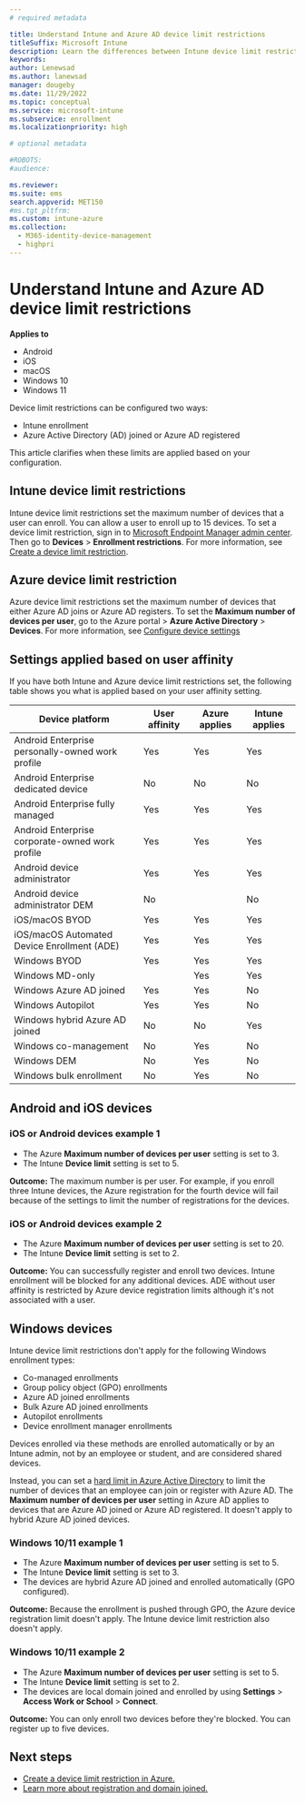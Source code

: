 ```yaml
---
# required metadata

title: Understand Intune and Azure AD device limit restrictions
titleSuffix: Microsoft Intune
description: Learn the differences between Intune device limit restrictions and Azure AD's delimit restrictions. 
keywords:
author: Lenewsad
ms.author: lanewsad
manager: dougeby
ms.date: 11/29/2022
ms.topic: conceptual
ms.service: microsoft-intune
ms.subservice: enrollment
ms.localizationpriority: high

# optional metadata

#ROBOTS:
#audience:

ms.reviewer: 
ms.suite: ems
search.appverid: MET150
#ms.tgt_pltfrm:
ms.custom: intune-azure
ms.collection:
  - M365-identity-device-management
  - highpri
---
```


# Understand Intune and Azure AD device limit restrictions  

**Applies to**
- Android
- iOS
- macOS
- Windows 10
- Windows 11

Device limit restrictions can be configured two ways:
- Intune enrollment
- Azure Active Directory (AD) joined or Azure AD registered

This article clarifies when these limits are applied based on your configuration.

## Intune device limit restrictions

Intune device limit restrictions set the maximum number of devices that a user can enroll. You can allow a user to enroll up to 15 devices. To set a device limit restriction, sign in to [Microsoft Endpoint Manager admin center](https://go.microsoft.com/fwlink/?linkid=2109431). Then go to **Devices** > **Enrollment restrictions**. For more information, see [Create a device limit restriction](create-device-limit-restrictions.md).  

## Azure device limit restriction

Azure device limit restrictions set the maximum number of devices that either Azure AD joins or Azure AD registers. To set the **Maximum number of devices per user**, go to the Azure portal > **Azure Active Directory** > **Devices**. For more information, see [Configure device settings](/azure/active-directory/devices/device-management-azure-portal)

## Settings applied based on user affinity

If you have both Intune and Azure device limit restrictions set, the following table shows you what is applied based on your user affinity setting.

| Device platform | User affinity | Azure applies | Intune applies |  
| ----- | ----- | ----- | ----- |
| Android Enterprise personally-owned work profile | Yes | Yes | Yes|  
| Android Enterprise dedicated device | No | No | No |  
| Android Enterprise fully managed | Yes | Yes | Yes |  
| Android Enterprise corporate-owned work profile | Yes | Yes | Yes |  
| Android device administrator | Yes | Yes | Yes |  
| Android device administrator DEM | No | | No | 
| iOS/macOS BYOD | Yes | Yes | Yes |  
| iOS/macOS Automated Device Enrollment (ADE) | Yes | Yes | Yes |  
| Windows BYOD | Yes | Yes | Yes |  
| Windows MD-only | | Yes | Yes |  
| Windows Azure AD joined| Yes | Yes | No |  
| Windows Autopilot | Yes | Yes | No |  
| Windows hybrid Azure AD joined | No | No | Yes |  
| Windows co-management | No | Yes | No |  
| Windows DEM | No | Yes | No |  
| Windows bulk enrollment | No | Yes | No |  


## Android and iOS devices

### iOS or Android devices example 1

- The Azure **Maximum number of devices per user** setting is set to 3.
- The Intune **Device limit** setting is set to 5.
 
**Outcome:** The maximum number is per user. For example, if you enroll three Intune devices, the Azure registration for the fourth device will fail because of the settings to limit the number of registrations for the devices.

### iOS or Android devices example 2

- The Azure **Maximum number of devices per user** setting is set to 20.
- The Intune **Device limit** setting is set to 2.

**Outcome:** You can successfully register and enroll two devices. Intune enrollment will be blocked for any additional devices. ADE without user affinity is restricted by Azure device registration limits although it's not associated with a user.

## Windows devices  

Intune device limit restrictions don't apply for the following Windows enrollment types:
- Co-managed enrollments
- Group policy object (GPO) enrollments
- Azure AD joined enrollments
- Bulk Azure AD joined enrollments
- Autopilot enrollments
- Device enrollment manager enrollments

Devices enrolled via these methods are enrolled automatically or by an Intune admin, not by an employee or student, and are considered shared devices.  

Instead, you can set a [hard limit in Azure Active Directory](device-limit-intune-azure.md#azure-device-limit-restriction) to limit the number of devices that an employee can join or register with Azure AD. The **Maximum number of devices per user** setting in Azure AD applies to devices that are Azure AD joined or Azure AD registered. It doesn't apply to hybrid Azure AD joined devices.  

### Windows 10/11 example 1

- The Azure **Maximum number of devices per user** setting is set to 5.
- The Intune **Device limit** setting is set to 3.
- The devices are hybrid Azure AD joined and enrolled automatically (GPO configured).

**Outcome:** Because the enrollment is pushed through GPO, the Azure device registration limit doesn't apply.  The Intune device limit restriction also doesn't apply.

### Windows 10/11 example 2  

- The Azure **Maximum number of devices per user** setting is set to 5.
- The Intune **Device limit** setting is set to 2.
- The devices are local domain joined and enrolled by using **Settings** > **Access Work or School** > **Connect**.

**Outcome:** You can only enroll two devices before they're blocked. You can register up to five devices.


## Next steps

- [Create a device limit restriction in Azure.](/azure/active-directory/devices/device-management-azure-portal#configure-device-settings)
- [Learn more about registration and domain joined.](/azure/active-directory/devices/overview#getting-devices-in-azure-ad)
